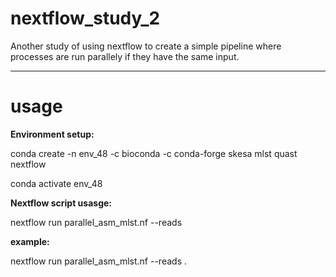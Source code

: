 # nextflow_study_2
Another study of using nextflow to create a simple pipeline where processes are run parallely if they have the same input.

---
# usage

**Environment setup:**

conda create -n env_48 -c bioconda -c conda-forge skesa mlst quast nextflow

conda activate env_48

**Nextflow script usasge:**

nextflow run parallel_asm_mlst.nf --reads <directory with paired-end reads>

**example:**

nextflow run parallel_asm_mlst.nf --reads .
